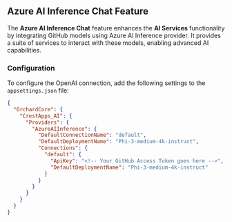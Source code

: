 ## Azure AI Inference Chat Feature

The **Azure AI Inference Chat** feature enhances the **AI Services** functionality by integrating GitHub models using Azure AI Inference provider. It provides a suite of services to interact with these models, enabling advanced AI capabilities.

### Configuration

To configure the OpenAI connection, add the following settings to the `appsettings.json` file:

```json
{
  "OrchardCore": {
    "CrestApps_AI": {
      "Providers": {
        "AzureAIInference": {
          "DefaultConnectionName": "default",
          "DefaultDeploymentName": "Phi-3-medium-4k-instruct",
          "Connections": {
            "default": {
              "ApiKey": "<!-- Your GitHub Access Token goes here -->",
              "DefaultDeploymentName": "Phi-3-medium-4k-instruct"
            }
          }
        }
      }
    }
  }
}
```
